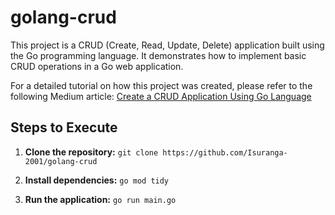 # golang-crud

This project is a CRUD (Create, Read, Update, Delete) application built using the Go programming language. It demonstrates how to implement basic CRUD operations in a Go web application.

For a detailed tutorial on how this project was created, please refer to the following Medium article: [Create a CRUD Application Using Go Language](https://medium.com/@isurangawarnasooriya/create-a-crud-application-using-go-language-d50de027b2b0)

## Steps to Execute

1.  **Clone the repository:**
    `git clone https://github.com/Isuranga-2001/golang-crud`

2.  **Install dependencies:**
    `go mod tidy`

3.  **Run the application:**
    `go run main.go`
